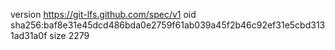 version https://git-lfs.github.com/spec/v1
oid sha256:baf8e31e45dcd486bda0e2759f61ab039a45f2b46c92ef31e5cbd3131ad31a0f
size 2279

